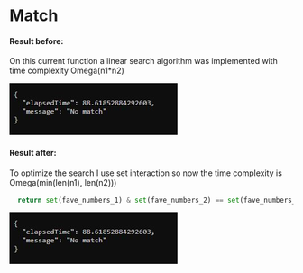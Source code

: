 <h1>Match</h1>
<h4>Result before:</h4>
<p>On this current function a linear search algorithm was implemented with time complexity Omega(n1*n2)</p>
<img src=img/before.JPG>

<h4>Result after:</h4>
<p> To optimize the search I use set interaction so now the time complexity is Omega(min(len(n1), len(n2)))</p>

 ```python
   return set(fave_numbers_1) & set(fave_numbers_2) == set(fave_numbers_2)
 ```

<img src=img/after.JPG>

